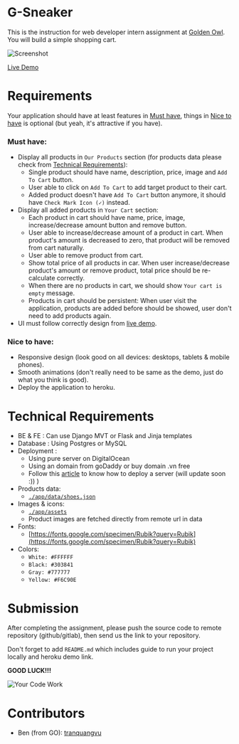 # G-Sneaker

This is the instruction for web developer intern assignment at [Golden Owl](https://goldenowl.asia). You will build a simple shopping cart.

![Screenshot](./screenshots/screenshot.jpg)

[Live Demo](https://gshoes.vercel.app)

# Requirements

Your application should have at least features in [Must have](#must-have), things in [Nice to have](#nice-to-have) is optional (but yeah, it's attractive if you have).

### Must have:

- Display all products in `Our Products` section (for products data please check from [Technical Requirements](#technical-requirements)):
  - Single product should have name, description, price, image and `Add To Cart` button.
  - User able to click on `Add To Cart` to add target product to their cart.
  - Added product doesn't have `Add To Cart` button anymore, it should have `Check Mark Icon (✓)` instead.
- Display all added products in `Your Cart` section:
  - Each product in cart should have name, price, image, increase/decrease amount button and remove button.
  - User able to increase/decrease amount of a product in cart. When product's amount is decreased to zero, that product will be removed from cart naturally.
  - User able to remove product from cart.
  - Show total price of all products in car. When user increase/decrease product's amount or remove product, total price should be re-calculate correctly.
  - When there are no products in cart, we should show `Your cart is empty` message.
  - Products in cart should be persistent: When user visit the application, products are added before should be showed, user don't need to add products again.
- UI must follow correctly design from [live demo](https://gshoes.vercel.app).

### Nice to have:

- Responsive design (look good on all devices: desktops, tablets & mobile phones).
- Smooth animations (don't really need to be same as the demo, just do what you think is good).
- Deploy the application to heroku.

# Technical Requirements

- BE & FE : Can use Django MVT or Flask and Jinja templates
- Database : Using Postgres or MySQL
- Deployment :
  - Using pure server on DigitalOcean
  - Using an domain from goDaddy or buy domain .vn free
  - Follow this [article](https://www.lucpham.blog/@lucqng111/https-with-lets-encrypt-go-daddy-and-docker/) to know how to deploy a server (will update soon :)) )
- Products data:
  - [`./app/data/shoes.json`](./app/data/shoes.json)
- Images & icons:
  - [`./app/assets`](./app/assets)
  - Product images are fetched directly from remote url in data
- Fonts:
  - [https://fonts.google.com/specimen/Rubik?query=Rubik](https://fonts.google.com/specimen/Rubik?query=Rubik)
- Colors:
  - `White: #FFFFFF`
  - `Black: #303841`
  - `Gray: #777777`
  - `Yellow: #F6C90E`

# Submission

After completing the assignment, please push the source code to remote repository (github/gitlab), then send us the link to your repository.

Don't forget to add `README.md` which includes guide to run your project locally and heroku demo link.


**GOOD LUCK!!!**

![Your Code Work](./screenshots/meme.jpeg)

# Contributors

- Ben (from GO): [tranquangvu](https://github.com/tranquangvu)
